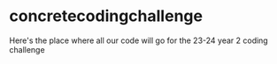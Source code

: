 # concretecodingchallenge
Here's the place where all our code will go for the 23-24 year 2 coding challenge
